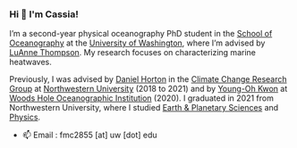 ### Hi 👋 I'm Cassia!

I’m a second-year physical oceanography PhD student in the [School of Oceanography](https://www.ocean.washington.edu/) at the [University of Washington](https://www.washington.edu/), where I’m advised by [LuAnne Thompson](https://www.ocean.washington.edu/home/LuAnne_Thompson). My research focuses on characterizing marine heatwaves.

Previously, I was advised by [Daniel Horton](https://www.earth.northwestern.edu/our-people/faculty/horton-daniel.html) in the [Climate Change Research Group](https://sites.northwestern.edu/danethan/) at [Northwestern University](https://www.northwestern.edu/) (2018 to 2021) and by [Young-Oh Kwon](https://www2.whoi.edu/staff/ykwon/) at [Woods Hole Oceanographic Institution](https://www.whoi.edu/?_gl=1*19rekmb*_ga*MTA1NTQ1NTQ0OS4xNjc1ODg2Nzg3*_ga_HLKFZX9JZK*MTY3ODMzODMwOS4zLjAuMTY3ODMzODMwOS4wLjAuMA..) (2020). I graduated in 2021 from Northwestern University, where I studied [Earth & Planetary Sciences](https://www.earth.northwestern.edu/) and [Physics](https://physics.northwestern.edu/). 

- 📫 Email : fmc2855 [at] uw [dot] edu
